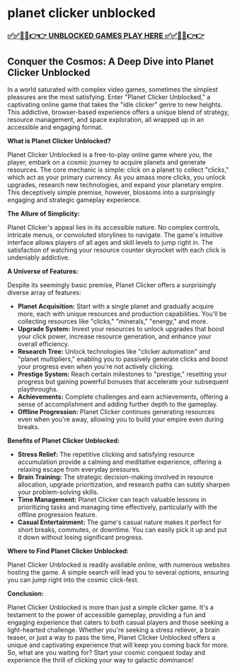 # planet clicker unblocked

### [✅✅🔴🔴👉👉 UNBLOCKED GAMES PLAY HERE ✅✅🔴🔴👉👉](https://topstoryindia.com)

## Conquer the Cosmos: A Deep Dive into Planet Clicker Unblocked

In a world saturated with complex video games, sometimes the simplest pleasures are the most satisfying. Enter "Planet Clicker Unblocked," a captivating online game that takes the "idle clicker" genre to new heights. This addictive, browser-based experience offers a unique blend of strategy, resource management, and space exploration, all wrapped up in an accessible and engaging format. 

**What is Planet Clicker Unblocked?**

Planet Clicker Unblocked is a free-to-play online game where you, the player, embark on a cosmic journey to acquire planets and generate resources. The core mechanic is simple: click on a planet to collect "clicks," which act as your primary currency. As you amass more clicks, you unlock upgrades, research new technologies, and expand your planetary empire. This deceptively simple premise, however, blossoms into a surprisingly engaging and strategic gameplay experience.

**The Allure of Simplicity:**

Planet Clicker's appeal lies in its accessible nature. No complex controls, intricate menus, or convoluted storylines to navigate. The game's intuitive interface allows players of all ages and skill levels to jump right in. The satisfaction of watching your resource counter skyrocket with each click is undeniably addictive. 

**A Universe of Features:**

Despite its seemingly basic premise, Planet Clicker offers a surprisingly diverse array of features:

* **Planet Acquisition:** Start with a single planet and gradually acquire more, each with unique resources and production capabilities. You'll be collecting resources like "clicks," "minerals," "energy," and more.
* **Upgrade System:** Invest your resources to unlock upgrades that boost your click power, increase resource generation, and enhance your overall efficiency. 
* **Research Tree:** Unlock technologies like "clicker automation" and "planet multipliers," enabling you to passively generate clicks and boost your progress even when you're not actively clicking.
* **Prestige System:** Reach certain milestones to "prestige," resetting your progress but gaining powerful bonuses that accelerate your subsequent playthroughs.
* **Achievements:**  Complete challenges and earn achievements, offering a sense of accomplishment and adding further depth to the gameplay.
* **Offline Progression:**  Planet Clicker continues generating resources even when you're away, allowing you to build your empire even during breaks.

**Benefits of Planet Clicker Unblocked:**

* **Stress Relief:** The repetitive clicking and satisfying resource accumulation provide a calming and meditative experience, offering a relaxing escape from everyday pressures. 
* **Brain Training:** The strategic decision-making involved in resource allocation, upgrade prioritization, and research paths can subtly sharpen your problem-solving skills.
* **Time Management:**  Planet Clicker can teach valuable lessons in prioritizing tasks and managing time effectively, particularly with the offline progression feature.
* **Casual Entertainment:**  The game's casual nature makes it perfect for short breaks, commutes, or downtime. You can easily pick it up and put it down without losing significant progress.

**Where to Find Planet Clicker Unblocked:**

Planet Clicker Unblocked is readily available online, with numerous websites hosting the game. A simple search will lead you to several options, ensuring you can jump right into the cosmic click-fest. 

**Conclusion:**

Planet Clicker Unblocked is more than just a simple clicker game. It's a testament to the power of accessible gameplay, providing a fun and engaging experience that caters to both casual players and those seeking a light-hearted challenge. Whether you're seeking a stress reliever, a brain teaser, or just a way to pass the time, Planet Clicker Unblocked offers a unique and captivating experience that will keep you coming back for more. So, what are you waiting for? Start your cosmic conquest today and experience the thrill of clicking your way to galactic dominance! 
